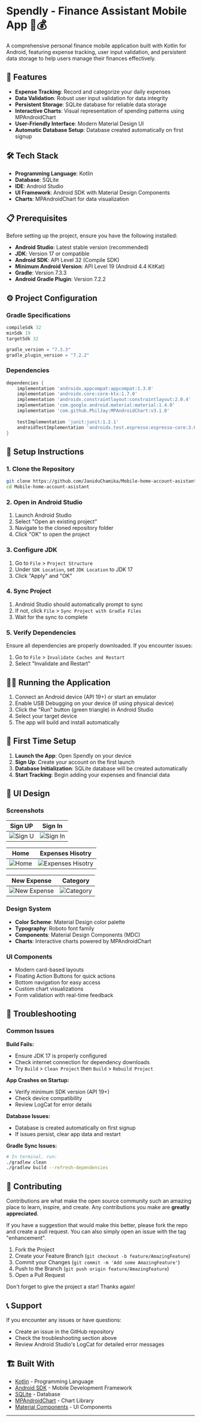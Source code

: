 # Spendly - Finance Assistant Mobile App 📱💰

A comprehensive personal finance mobile application built with Kotlin for Android, featuring expense tracking, user input validation, and persistent data storage to help users manage their finances effectively.

## 🚀 Features

- **Expense Tracking**: Record and categorize your daily expenses
- **Data Validation**: Robust user input validation for data integrity
- **Persistent Storage**: SQLite database for reliable data storage
- **Interactive Charts**: Visual representation of spending patterns using MPAndroidChart
- **User-Friendly Interface**: Modern Material Design UI
- **Automatic Database Setup**: Database created automatically on first signup

## 🛠️ Tech Stack

- **Programming Language**: Kotlin
- **Database**: SQLite
- **IDE**: Android Studio
- **UI Framework**: Android SDK with Material Design Components
- **Charts**: MPAndroidChart for data visualization

## 📋 Prerequisites

Before setting up the project, ensure you have the following installed:

- **Android Studio**: Latest stable version (recommended)
- **JDK**: Version 17 or compatible
- **Android SDK**: API Level 32 (Compile SDK)
- **Minimum Android Version**: API Level 19 (Android 4.4 KitKat)
- **Gradle**: Version 7.3.3
- **Android Gradle Plugin**: Version 7.2.2

## ⚙️ Project Configuration

### Gradle Specifications
```gradle
compileSdk 32
minSdk 19
targetSdk 32

gradle_version = "7.3.3"
gradle_plugin_version = "7.2.2"
```

### Dependencies
```gradle
dependencies {
    implementation 'androidx.appcompat:appcompat:1.3.0'
    implementation 'androidx.core:core-ktx:1.7.0'
    implementation 'androidx.constraintlayout:constraintlayout:2.0.4'
    implementation 'com.google.android.material:material:1.4.0'
    implementation 'com.github.PhilJay:MPAndroidChart:v3.1.0'
    
    testImplementation 'junit:junit:1.2.1'
    androidTestImplementation 'androidx.test.espresso:espresso-core:3.6.1'
}
```

## 🔧 Setup Instructions

### 1. Clone the Repository
```bash
git clone https://github.com/JaniduChamika/Mobile-home-account-asistant.git
cd Mobile-home-account-asistant
```

### 2. Open in Android Studio
1. Launch Android Studio
2. Select "Open an existing project"
3. Navigate to the cloned repository folder
4. Click "OK" to open the project

### 3. Configure JDK
1. Go to `File` > `Project Structure`
2. Under `SDK Location`, set `JDK Location` to JDK 17
3. Click "Apply" and "OK"

### 4. Sync Project
1. Android Studio should automatically prompt to sync
2. If not, click `File` > `Sync Project with Gradle Files`
3. Wait for the sync to complete

### 5. Verify Dependencies
Ensure all dependencies are properly downloaded. If you encounter issues:
1. Go to `File` > `Invalidate Caches and Restart`
2. Select "Invalidate and Restart"

## 🏃‍♂️ Running the Application

1. Connect an Android device (API 19+) or start an emulator
2. Enable USB Debugging on your device (if using physical device)
3. Click the "Run" button (green triangle) in Android Studio
4. Select your target device
5. The app will build and install automatically

## 📱 First Time Setup

1. **Launch the App**: Open Spendly on your device
2. **Sign Up**: Create your account on the first launch
3. **Database Initialization**: SQLite database will be created automatically
4. **Start Tracking**: Begin adding your expenses and financial data

## 🎨 UI Design

<!-- Add your UI screenshots and design mockups here -->

### Screenshots
| Sign UP| Sign In |
|-----------------|-----------------------|
| ![Sign U](ui/sign_up.png) | ![Sign In](ui/sign_in.png) |

| Home | Expenses Hisotry |
|----------------------------|----------------------------|
| ![Home](ui/home.png) | ![Expenses Hisotry](ui/history.png) |

| New Expense | Category |
|------------------------|-------------------|
| ![New Expense](ui/new_expense.png) | ![Category](ui/category.png) |

### Design System
- **Color Scheme**: Material Design color palette
- **Typography**: Roboto font family
- **Components**: Material Design Components (MDC)
- **Charts**: Interactive charts powered by MPAndroidChart

### UI Components
- Modern card-based layouts
- Floating Action Buttons for quick actions
- Bottom navigation for easy access
- Custom chart visualizations
- Form validation with real-time feedback

## 🐛 Troubleshooting

### Common Issues

**Build Fails:**
- Ensure JDK 17 is properly configured
- Check internet connection for dependency downloads
- Try `Build` > `Clean Project` then `Build` > `Rebuild Project`

**App Crashes on Startup:**
- Verify minimum SDK version (API 19+)
- Check device compatibility
- Review LogCat for error details

**Database Issues:**
- Database is created automatically on first signup
- If issues persist, clear app data and restart

**Gradle Sync Issues:**
```bash
# In terminal, run:
./gradlew clean
./gradlew build --refresh-dependencies
```

## 🤝 Contributing

Contributions are what make the open source community such an amazing place to learn, inspire, and create. Any contributions you make are **greatly appreciated**.

If you have a suggestion that would make this better, please fork the repo and create a pull request. You can also simply open an issue with the tag "enhancement".

1. Fork the Project
2. Create your Feature Branch (`git checkout -b feature/AmazingFeature`)
3. Commit your Changes (`git commit -m 'Add some AmazingFeature'`)
4. Push to the Branch (`git push origin feature/AmazingFeature`)
5. Open a Pull Request

Don't forget to give the project a star! Thanks again!

## 📞 Support

If you encounter any issues or have questions:

- Create an issue in the GitHub repository
- Check the troubleshooting section above
- Review Android Studio's LogCat for detailed error messages

## 🏗️ Built With

- [Kotlin](https://kotlinlang.org/) - Programming Language
- [Android SDK](https://developer.android.com/) - Mobile Development Framework
- [SQLite](https://sqlite.org/) - Database
- [MPAndroidChart](https://github.com/PhilJay/MPAndroidChart) - Chart Library
- [Material Components](https://material.io/develop/android/) - UI Components

---
